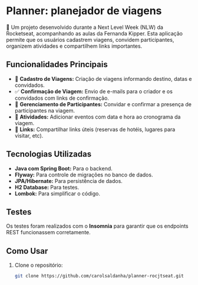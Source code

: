 # Planner: planejador de viagens

🚀 Um projeto desenvolvido durante a Next Level Week (NLW) da Rocketseat, acompanhando as aulas da Fernanda Kipper. Esta aplicação permite que os usuários cadastrem viagens, convidem participantes, organizem atividades e compartilhem links importantes.

## Funcionalidades Principais

- 🛫 **Cadastro de Viagens:** Criação de viagens informando destino, datas e convidados.
- ✅ **Confirmação de Viagem:** Envio de e-mails para o criador e os convidados com links de confirmação.
- 👥 **Gerenciamento de Participantes:** Convidar e confirmar a presença de participantes na viagem.
- 📝 **Atividades:** Adicionar eventos com data e hora ao cronograma da viagem.
- 🔗 **Links:** Compartilhar links úteis (reservas de hotéis, lugares para visitar, etc).

## Tecnologias Utilizadas

- **Java com Spring Boot:** Para o backend.
- **Flyway:** Para controle de migrações no banco de dados.
- **JPA/Hibernate:** Para persistência de dados.
- **H2 Database:** Para testes.
- **Lombok:** Para simplificar o código.

## Testes

Os testes foram realizados com o **Insomnia** para garantir que os endpoints REST funcionassem corretamente.

## Como Usar

1. Clone o repositório:
   ```bash
   git clone https://github.com/carolsaldanha/planner-rocjtseat.git


